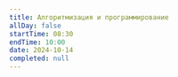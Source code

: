 ```yaml
---
title: Алгоритмизация и программирование
allDay: false
startTime: 08:30
endTime: 10:00
date: 2024-10-14
completed: null
---
```

